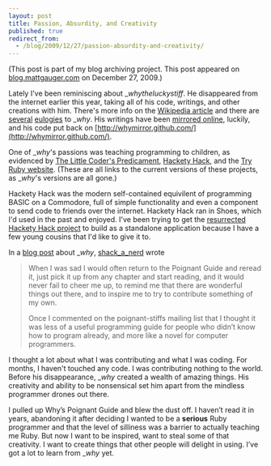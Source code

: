 ```yaml
---
layout: post
title: Passion, Absurdity, and Creativity
published: true
redirect_from:
  - /blog/2009/12/27/passion-absurdity-and-creativity/
---
```


(This post is part of my blog archiving project. This post appeared on [blog.mattgauger.com](http://blog.mattgauger.com/2009/12/27/passion-and-creativity/) on December 27, 2009.)

Lately I've been reminiscing about __whytheluckystiff_. He disappeared from the internet earlier this year, taking all of his code, writings, and other creations with him. There's more info on the [Wikipedia article](http://en.wikipedia.org/wiki/Why_the_lucky_stiff) and there are [several](http://ejohn.org/blog/eulogy-to-_why/) [eulogies](http://ism.creativepony.com/post/169621989/the-physics-of-a-lucky-stiff) to __why_. His writings have been [mirrored online](http://viewsourcecode.org/why/), luckily, and his code put back on [http://whymirror.github.com/](http://whymirror.github.com/).

One of __why_'s passions was teaching programming to children, as evidenced by [The Little Coder's Predicament](http://viewsourcecode.org/why/hacking/theLittleCodersPredicament.html), [Hackety Hack](http://wiki.github.com/steveklabnik/hacketyhack), and the [Try Ruby website](http://github.com/Sophrinix/TryRuby). (These are all links to the current versions of these projects, as __why_'s versions are all gone.)

Hackety Hack was the modern self-contained equivilent of programming BASIC on a Commodore, full of simple functionality and even a component to send code to friends over the internet. Hackety Hack ran in Shoes, which I'd used in the past and enjoyed. I've been trying to get the [resurrected Hackety Hack project](http://github.com/steveklabnik/hacketyhack/) to build as a standalone application because I have a few young cousins that I'd like to give it to.

In a [blog post](http://shack-a-nerd.livejournal.com/70594.html) about __why_, [shack_a_nerd](http://shack-a-nerd.livejournal.com/) wrote

> When I was sad I would often return to the Poignant Guide and reread it, just pick it up from any chapter and start reading, and it would never fail to cheer me up, to remind me that there are wonderful things out there, and to inspire me to try to contribute something of my own.
> 
> Once I commented on the poignant-stiffs mailing list that I thought it was less of a useful programming guide for people who didn’t know how to program already, and more like a novel for computer programmers.

I thought a lot about what I was contributing and what I was coding. For months, I haven't touched any code. I was contributing nothing to the world. Before his disappearance, __why_ created a wealth of amazing things. His creativity and ability to be nonsensical set him apart from the mindless programmer drones out there.

I pulled up Why’s Poignant Guide and blew the dust off. I haven’t read it in years, abandoning it after deciding I wanted to be a **serious** Ruby programmer and that the level of silliness was a barrier to actually teaching me Ruby. But now I want to be inspired, want to steal some of that creativity. I want to create things that other people will delight in using. I’ve got a lot to learn from __why_ yet.
